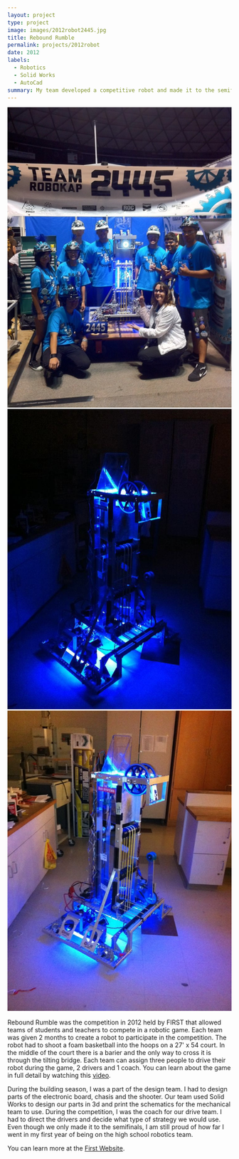 ```yaml
---
layout: project
type: project
image: images/2012robot2445.jpg
title: Rebound Rumble
permalink: projects/2012robot
date: 2012
labels:
  - Robotics
  - Solid Works
  - AutoCad
summary: My team developed a competitive robot and made it to the semifinals!
---
```


<div class="ui small rounded images">
  <img class="ui image" src="../images/2012team2445.jpg">
  <img class="ui image" src="../images/2012robotDark.jpg">
  <img class="ui image" src="../images/2012robotLight.jpg">
</div>

Rebound Rumble was the competition in 2012 held by FIRST that allowed teams of students and teachers to compete in a robotic game. Each team was given 2 months to create a robot to participate in the competition. The robot had to shoot a foam basketball into the hoops on a 27' x 54 court. In the middle of the court there is a barier and the only way to cross it is through the tilting bridge. Each team can assign three people to drive their robot during the game, 2 drivers and 1 coach. You can learn about the game in full detail by watching this [video](https://www.youtube.com/watch?v=nOXsdhZZSdM&list=PL926CA30C6E7D9DCF&index=18).

During the building season, I was a part of the design team. I had to design parts of the electronic board, chasis and the shooter. Our team used Solid Works to design our parts in 3d and print the schematics for the mechanical team to use. During the competition, I was the coach for our drive team. I had to direct the drivers and decide what type of strategy we would use. Even though we only made it to the semifinals, I am still proud of how far I went in my first year of being on the high school robotics team.

You can learn more at the [First Website](http://www.firstinspires.org/robotics/frc).



